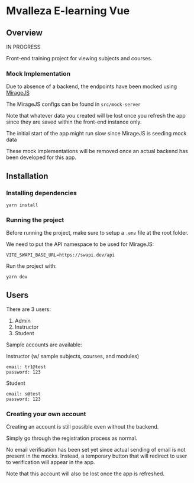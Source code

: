 # Mvalleza E-learning Vue

## Overview

IN PROGRESS

Front-end training project for viewing subjects and courses.

### Mock Implementation

Due to absence of a backend, the endpoints have been mocked using [MirageJS](https://miragejs.com/docs/getting-started/introduction/)

The MirageJS configs can be found in `src/mock-server`

Note that whatever data you created will be lost once you refresh the app since they are saved within the front-end instance only.

The initial start of the app might run slow since MirageJS is seeding mock data

These mock implementations will be removed once an actual backend has been developed for this app.

## Installation

### Installing dependencies

```
yarn install
```

### Running the project

Before running the project, make sure to setup a `.env` file at the root folder.

We need to put the API namespace to be used for MirageJS:

```
VITE_SWAPI_BASE_URL=https://swapi.dev/api
```

Run the project with:

```
yarn dev
```

## Users

There are 3 users:

1. Admin
2. Instructor
3. Student

Sample accounts are available:

Instructor (w/ sample subjects, courses, and modules)
```
email: tr1@test
password: 123
```

Student
```
email: s@test
password: 123
```

### Creating your own account

Creating an account is still possible even without the backend.

Simply go through the registration process as normal.

No email verification has been set yet since actual sending of email is not present in the mocks. Instead, a temporary button that will redirect to user to verification will appear in the app.

Note that this account will also be lost once the app is refreshed.
